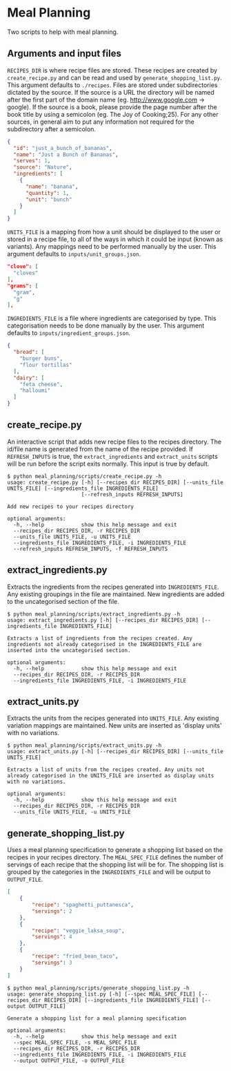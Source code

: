 # Meal Planning

Two scripts to help with meal planning.

## Arguments and input files

```RECIPES_DIR``` is where recipe files are stored. These recipes are created by ```create_recipe.py``` and can be read and used by ```generate_shopping_list.py```. This argument defaults to ```./recipes```. Files are stored under subdirectories dictated by the source. If the source is a URL the directory will be named after the first part of the domain name (eg. http://www.google.com -> google). If the source is a book, please provide the page number after the book title by using a semicolon (eg. The Joy of Cooking;25). For any other sources, in general aim to put any information not required for the subdirectory after a semicolon.

```json
{
  "id": "just_a_bunch_of_bananas",
  "name": "Just a Bunch of Bananas",
  "serves": 1,
  "source": "Nature",
  "ingredients": [
    {
      "name": "banana",
      "quantity": 1,
      "unit": "bunch"
    }
  ]
}
```

```UNITS_FILE``` is a mapping from how a unit should be displayed to the user or stored in a recipe file, to all of the ways in which it could be input (known as variants). Any mappings need to be performed manually by the user. This argument defaults to ```inputs/unit_groups.json```.

```json
"clove": [
  "cloves"
],
"grams": [
  "gram",
  "g"
],
```

```INGREDIENTS_FILE``` is a file where ingredients are categorised by type. This categorisation needs to be done manually by the user. This argument defaults to ```inputs/ingredient_groups.json```.

```json
{
  "bread": [
    "burger buns",
    "flour tortillas"
  ],
  "dairy": [
    "feta cheese",
    "halloumi"
  ]
}
```

## create_recipe.py

An interactive script that adds new recipe files to the recipes directory. The id/file name is generated from the name of the recipe provided. If ```REFRESH_INPUTS``` is true, the ```extract_ingredients``` and ```extract_units``` scripts will be run before the script exits normally. This input is true by default.

```shell script
$ python meal_planning/scripts/create_recipe.py -h
usage: create_recipe.py [-h] [--recipes_dir RECIPES_DIR] [--units_file UNITS_FILE] [--ingredients_file INGREDIENTS_FILE]
                        [--refresh_inputs REFRESH_INPUTS]

Add new recipes to your recipes directory

optional arguments:
  -h, --help            show this help message and exit
  --recipes_dir RECIPES_DIR, -r RECIPES_DIR
  --units_file UNITS_FILE, -u UNITS_FILE
  --ingredients_file INGREDIENTS_FILE, -i INGREDIENTS_FILE
  --refresh_inputs REFRESH_INPUTS, -f REFRESH_INPUTS
```

## extract_ingredients.py

Extracts the ingredients from the recipes generated into ```INGREDIENTS_FILE```. Any existing groupings in the file are maintained. New ingredients are added to the uncategorised section of the file.

```shell script
$ python meal_planning/scripts/extract_ingredients.py -h
usage: extract_ingredients.py [-h] [--recipes_dir RECIPES_DIR] [--ingredients_file INGREDIENTS_FILE]

Extracts a list of ingredients from the recipes created. Any ingredients not already categorised in the INGREDIENTS_FILE are inserted into the uncategorised section.

optional arguments:
  -h, --help            show this help message and exit
  --recipes_dir RECIPES_DIR, -r RECIPES_DIR
  --ingredients_file INGREDIENTS_FILE, -i INGREDIENTS_FILE

```

## extract_units.py

Extracts the units from the recipes generated into ```UNITS_FILE```.  Any existing variation mappings are maintained. New units are inserted as 'display units' with no variations.

```shell script
$ python meal_planning/scripts/extract_units.py -h
usage: extract_units.py [-h] [--recipes_dir RECIPES_DIR] [--units_file UNITS_FILE]

Extracts a list of units from the recipes created. Any units not already categorised in the UNITS_FILE are inserted as display units with no variations.

optional arguments:
  -h, --help            show this help message and exit
  --recipes_dir RECIPES_DIR, -r RECIPES_DIR
  --units_file UNITS_FILE, -u UNITS_FILE
```

## generate_shopping_list.py

Uses a meal planning specification to generate a shopping list based on the recipes in your recipes directory. The ```MEAL_SPEC_FILE``` defines the number of servings of each recipe that the shopping list will be for. The shopping list is grouped by the categories in the ```INGREDIENTS_FILE``` and will be output to ```OUTPUT_FILE```.

```json
[
    {
        "recipe": "spaghetti_puttanesca",
        "servings": 2
    },
    {
        "recipe": "veggie_laksa_soup",
        "servings": 4
    },
    {
        "recipe": "fried_bean_taco",
        "servings": 3
    }
]
```

```shell script
$ python meal_planning/scripts/generate_shopping_list.py -h
usage: generate_shopping_list.py [-h] [--spec MEAL_SPEC_FILE] [--recipes_dir RECIPES_DIR] [--ingredients_file INGREDIENTS_FILE] [--output OUTPUT_FILE]

Generate a shopping list for a meal planning specification

optional arguments:
  -h, --help            show this help message and exit
  --spec MEAL_SPEC_FILE, -s MEAL_SPEC_FILE
  --recipes_dir RECIPES_DIR, -r RECIPES_DIR
  --ingredients_file INGREDIENTS_FILE, -i INGREDIENTS_FILE
  --output OUTPUT_FILE, -o OUTPUT_FILE
```
